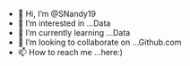 - 👋 Hi, I’m @SNandy19
- 👀 I’m interested in ...Data
- 🌱 I’m currently learning ...Data 
- 💞️ I’m looking to collaborate on ...Github.com 
- 📫 How to reach me ...here:)

<!---
SNandy19/SNandy19 is a ✨ special ✨ repository because its `README.md` (this file) appears on your GitHub profile.
You can click the Preview link to take a look at your changes.
--->
